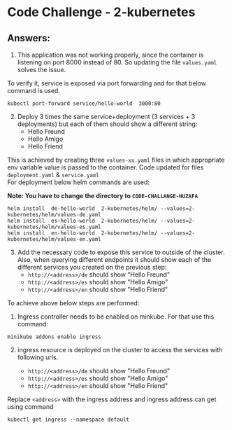 # Code Challenge - 2-kubernetes

## Answers:

1. This application was not working properly, since the container is listening on port 8000 instead of 80. So updating the file `values.yaml` solves the issue.

To verify it, service is exposed via port forwarding and for that below command is used.
```
kubectl port-forward service/hello-world  3000:80
```
2. Deploy 3 times the same service+deployment (3 services + 3 deployments) but each of them should show a different string:
   - Hello Freund
   - Hello Amigo
   - Hello Friend

This is achieved by creating three `values-xx.yaml` files in which appropriate env variable value is passed to the container. Code updated for files `deployment.yaml` & `service.yaml`\
For deployment below helm commands are used:

**Note: You have to change the directory to `CODE-CHALLANGE-HUZAFA`**
```
helm install  de-hello-world  2-kubernetes/helm/ --values=2-kubernetes/helm/values-de.yaml
helm install  es-hello-world  2-kubernetes/helm/ --values=2-kubernetes/helm/values-es.yaml
helm install  en-hello-world  2-kubernetes/helm/ --values=2-kubernetes/helm/values-en.yaml
```
3. Add the necessary code to expose this service to outside of the cluster. Also, when querying different endpoints it should show each of the different services you created on the previous step:
   - `http://<address>/de` should show "Hello Freund"
   - `http://<address>/es` should show "Hello Amigo"
   - `http://<address>/en` should show "Hello Friend"

To achieve above below steps are performed:

1. Ingress controller needs to be enabled on minkube. For that use this command: 
```
minikube addons enable ingress
```
2. ingress resource is deployed on the cluster to access the services with following urls.

   - `http://<address>/de` should show "Hello Freund"
   - `http://<address>/es` should show "Hello Amigo"
   - `http://<address>/en` should show "Hello Friend"

Replace `<address>` with the ingress address and ingress address can get using command  
```
kubectl get ingress --namespace default
```
